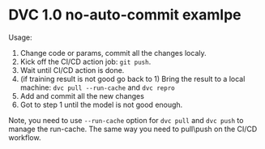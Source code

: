 # DVC 1.0 no-auto-commit examlpe

Usage:
1. Change code or params, commit all the changes localy.
2. Kick off the CI/CD action job: `git push`.
3. Wait until CI/CD action is done.
4. (if training result is not good go back to 1) Bring the result to a local machine: `dvc pull --run-cache` and `dvc repro`
5. Add and commit all the new changes
6. Got to step 1 until the model is not good enough.

Note, you need to use `--run-cache` option for `dvc pull` and `dvc push` to manage the run-cache. The same way you need to pull\push on the CI/CD workflow.
